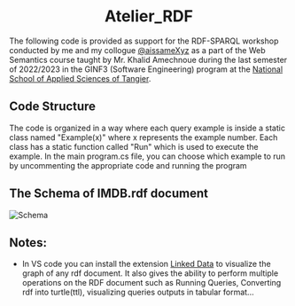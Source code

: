 <h1 align="center"> Atelier_RDF </h1>

The following code is provided as support for the RDF-SPARQL workshop conducted by me and my collogue <a href="https://github.com/aissameXyz">@aissameXyz<a/> as a part of the Web Semantics course taught by Mr. Khalid Amechnoue during the last semester of 2022/2023 in the GINF3 (Software Engineering) program at the <a href="http://ensat.ac.ma/">National School of Applied Sciences of Tangier</a>.

## Code Structure
The code is organized in a way where each query example is inside a static class named "Example(x)" where x represents the example number. Each class has a static function called "Run" which is used to execute the example. In the main program.cs file, you can choose which example to run by uncommenting the appropriate code and running the program


## The Schema of IMDB.rdf document
![Schema](https://user-images.githubusercontent.com/73041562/215267064-662fe174-c775-4556-b106-5a65435d7d8f.png)


## Notes:
- In VS code you can install the extension <a href="https://marketplace.visualstudio.com/items?itemName=Elsevier.linked-data">Linked Data</a> to visualize the graph of 
any rdf document. It also gives the ability to perform multiple operations on the RDF document such as Running Queries, Converting rdf into turtle(ttl), visualizing queries outputs in tabular format...
